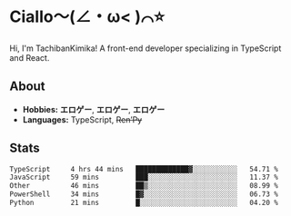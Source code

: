 # Ciallo～(∠・ω< )⌒⭐️

Hi, I'm TachibanKimika! A front-end developer specializing in TypeScript and React.

## About
- **Hobbies:** **エロゲー**, **エロゲー**, **エロゲー**
- **Languages:** TypeScript, ~~Ren’Py~~

## Stats
<!--START_SECTION:waka-->

```txt
TypeScript     4 hrs 44 mins   █████████████▓░░░░░░░░░░░   54.71 %
JavaScript     59 mins         ███░░░░░░░░░░░░░░░░░░░░░░   11.37 %
Other          46 mins         ██▒░░░░░░░░░░░░░░░░░░░░░░   08.99 %
PowerShell     34 mins         █▓░░░░░░░░░░░░░░░░░░░░░░░   06.73 %
Python         21 mins         █░░░░░░░░░░░░░░░░░░░░░░░░   04.20 %
```

<!--END_SECTION:waka-->

<!-- ![Metrics](https://metrics.lecoq.io/TachibanaKimika?template=classic&base.activity=0&base.community=0&base.repositories=0&languages=1&isocalendar=1&isocalendar.duration=half-year&languages.limit=8&languages.sections=most-used&languages.colors=github&languages.threshold=0%25&languages.indepth=false&languages.recent.load=300&languages.recent.days=14&config.timezone=Asia%2FShanghai)
 -->
